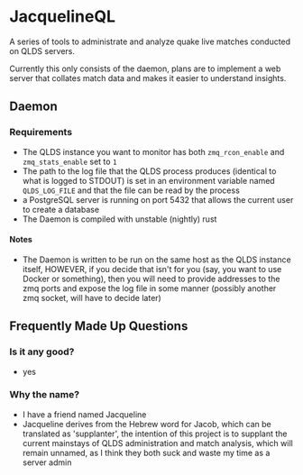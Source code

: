 # JacquelineQL

A series of tools to administrate and analyze quake live matches conducted on QLDS servers.

Currently this only consists of the daemon, plans are to implement a web server that collates match data and makes it easier to understand insights.

## Daemon
### Requirements
* The QLDS instance you want to monitor has both `zmq_rcon_enable` and `zmq_stats_enable` set to `1`
* The path to the log file that the QLDS process produces (identical to what is logged to STDOUT) is set in an environment variable named `QLDS_LOG_FILE` and that the file can be read by the process
* a PostgreSQL server is running on port 5432 that allows the current user to create a database
* The Daemon is compiled with unstable (nightly) rust

#### Notes
* The Daemon is written to be run on the same host as the QLDS instance itself, HOWEVER, if you decide that isn't for you (say, you want to use Docker or something), then you will need to provide addresses to the zmq ports and expose the log file in some manner (possibly another zmq socket, will have to decide later)


## Frequently Made Up Questions
### Is it any good?
* yes

### Why the name?
* I have a friend named Jacqueline
* Jacqueline derives from the Hebrew word for Jacob, which can be translated as 'supplanter', the intention of this project is to supplant the current mainstays of QLDS administration and match analysis, which will remain unnamed, as I think they both suck and waste my time as a server admin
